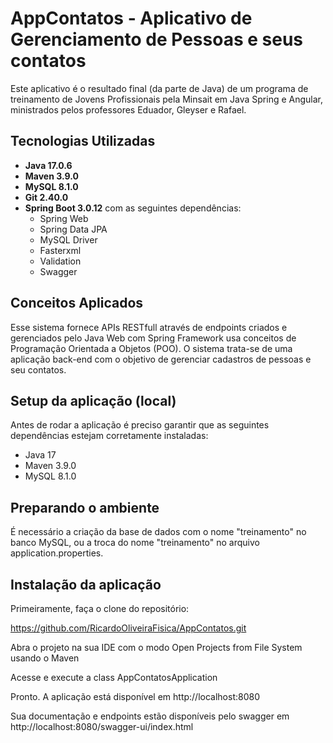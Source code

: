 # AppContatos - Aplicativo de Gerenciamento de Pessoas e seus contatos

Este aplicativo é o resultado final (da parte de Java) de um programa de treinamento de Jovens Profissionais pela Minsait em Java Spring e Angular, ministrados pelos professores Eduador, Gleyser e Rafael.

## Tecnologias Utilizadas

- **Java  17.0.6**
- **Maven 3.9.0**
- **MySQL 8.1.0**
- **Git 2.40.0**
- **Spring Boot 3.0.12** com as seguintes dependências: 
  - Spring Web
  - Spring Data JPA
  - MySQL Driver
  - Fasterxml
  - Validation
  - Swagger

## Conceitos Aplicados

Esse sistema fornece APIs RESTfull através de endpoints criados e gerenciados pelo Java Web com Spring Framework usa conceitos de Programação Orientada a Objetos (POO).
O sistema trata-se de uma aplicação back-end com o objetivo de gerenciar cadastros de pessoas e seu contatos.

## Setup da aplicação (local)

Antes de rodar a aplicação é preciso garantir que as seguintes dependências estejam corretamente instaladas:
- Java  17
- Maven 3.9.0
- MySQL 8.1.0

## Preparando o ambiente

É necessário a criação da base de dados com o nome "treinamento" no banco MySQL, ou a troca do nome "treinamento" no arquivo application.properties.

## Instalação da aplicação

Primeiramente, faça o clone do repositório:

https://github.com/RicardoOliveiraFisica/AppContatos.git

Abra o projeto na sua IDE com o modo Open Projects from File System usando o Maven

Acesse e execute a class AppContatosApplication

Pronto. A aplicação está disponível em http://localhost:8080

Sua documentação e endpoints estão disponíveis pelo swagger em http://localhost:8080/swagger-ui/index.html

